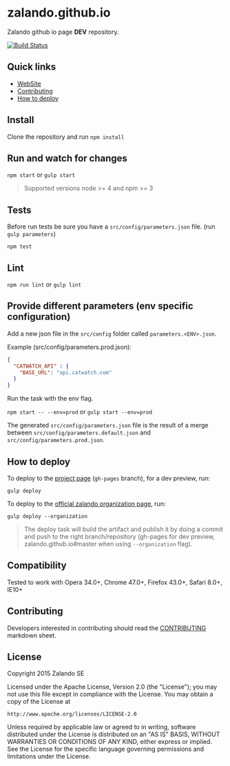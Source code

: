 # zalando.github.io 

Zalando github io page **DEV** repository.

[![Build Status](https://travis-ci.org/zalando-incubator/zalando.github.io-dev.svg?branch=dev)](https://travis-ci.org/zalando-incubator/zalando.github.io-dev)

## Quick links

* [WebSite](https://zalando.github.io)
* [Contributing](#contributing)
* [How to deploy](#how-to-deploy)

## Install

Clone the repository and run ```npm install```

## Run and watch for changes

```npm start``` or ```gulp start```  

> Supported versions node >= 4 and npm >= 3

## Tests

Before run tests be sure you have a ```src/config/parameters.json``` file. (run ```gulp parameters```)

```npm test```

## Lint

```npm run lint``` or ```gulp lint```

## Provide different parameters (env specific configuration)

Add a new json file in the ```src/config``` folder called  ```parameters.<ENV>.json```.

Example (src/config/parameters.prod.json):

```json
{
  "CATWATCH_API" : {
    "BASE_URL": "api.catwatch.com"
  }
}
```

Run the task with the env flag.

```npm start -- --env=prod``` or ```gulp start --env=prod```

The generated ```src/config/parameters.json``` file is the result of a merge 
between ```src/config/parameters.default.json``` and ```src/config/parameters.prod.json```. 

## <a name="how-to-deploy"> How to deploy

To deploy to the [project page](https://zalando-incubator.github.io/zalando.github.io-dev) (```gh-pages``` branch), for a dev preview, run:

```gulp deploy```

To deploy to the [official zalando organization page](https://zalando.github.io), run: 

```gulp deploy --organization```  

> The deploy task will build the artifact and publish it by doing a commit and push to the right branch/repository 
(gh-pages for dev preview, zalando.github.io#master when using ```--organization``` flag).


## Compatibility
 
Tested to work with Opera 34.0+, Chrome 47.0+, Firefox 43.0+, Safari 8.0+, IE10+

## <a name="contributing"> Contributing

Developers interested in contributing should read the [CONTRIBUTING](CONTRIBUTING.md) markdown sheet.

## License

Copyright 2015 Zalando SE

Licensed under the Apache License, Version 2.0 (the "License");
you may not use this file except in compliance with the License.
You may obtain a copy of the License at

    http://www.apache.org/licenses/LICENSE-2.0

Unless required by applicable law or agreed to in writing, software
distributed under the License is distributed on an "AS IS" BASIS,
WITHOUT WARRANTIES OR CONDITIONS OF ANY KIND, either express or implied.
See the License for the specific language governing permissions and
limitations under the License.
